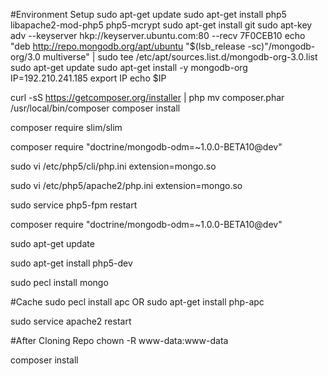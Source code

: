 #Environment Setup
sudo apt-get update
sudo apt-get install php5 libapache2-mod-php5 php5-mcrypt
sudo apt-get install git
sudo apt-key adv --keyserver hkp://keyserver.ubuntu.com:80 --recv 7F0CEB10
echo "deb http://repo.mongodb.org/apt/ubuntu "$(lsb_release -sc)"/mongodb-org/3.0 multiverse" | sudo tee /etc/apt/sources.list.d/mongodb-org-3.0.list
sudo apt-get update
sudo apt-get install -y mongodb-org
IP=192.210.241.185
export IP
echo $IP


curl -sS https://getcomposer.org/installer | php
mv composer.phar /usr/local/bin/composer
composer install


composer require slim/slim

composer require "doctrine/mongodb-odm=~1.0.0-BETA10@dev"


sudo vi /etc/php5/cli/php.ini
    extension=mongo.so

sudo vi /etc/php5/apache2/php.ini
    extension=mongo.so

sudo service php5-fpm restart

composer require "doctrine/mongodb-odm=~1.0.0-BETA10@dev"

sudo apt-get update

sudo apt-get install php5-dev

sudo pecl install mongo

#Cache
sudo pecl install apc OR sudo apt-get install php-apc

sudo service apache2 restart


#After Cloning Repo
chown -R www-data:www-data

composer install
